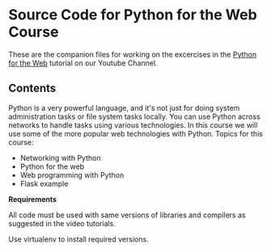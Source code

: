 # Source Code for Python for the Web Course

These are the companion files for working on the excercises in the [Python for the Web](https://www.youtube.com/playlist?list=PLmcBskOCOOFUvO6fLyENcSOPV-rZnibUO) tutorial on our Youtube Channel.

## Contents

Python is a very powerful language, and it's not just for doing system administration tasks or file system tasks locally. You can use Python across networks to handle tasks using various technologies. In this course we will use some of the more popular web technologies with Python. Topics for this course:

* Networking with Python
* Python for the web
* Web programming with Python
* Flask example

**Requirements**

All code must be used with same versions of libraries and compilers as suggested in the video tutorials.

Use virtualenv to install required versions.